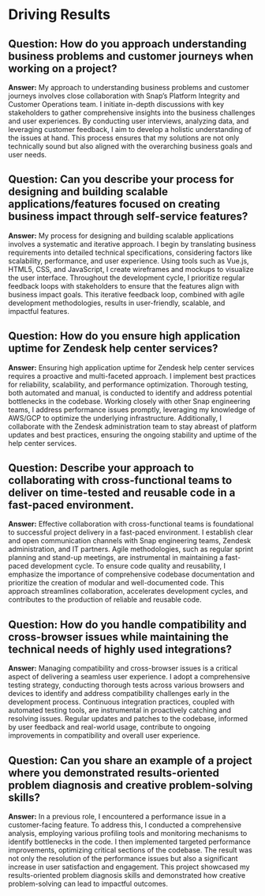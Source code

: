 # Driving Results

## Question: How do you approach understanding business problems and customer journeys when working on a project?

**Answer:** My approach to understanding business problems and customer journeys involves close collaboration with Snap’s Platform Integrity and Customer Operations team. I initiate in-depth discussions with key stakeholders to gather comprehensive insights into the business challenges and user experiences. By conducting user interviews, analyzing data, and leveraging customer feedback, I aim to develop a holistic understanding of the issues at hand. This process ensures that my solutions are not only technically sound but also aligned with the overarching business goals and user needs.

## Question: Can you describe your process for designing and building scalable applications/features focused on creating business impact through self-service features?

**Answer:** My process for designing and building scalable applications involves a systematic and iterative approach. I begin by translating business requirements into detailed technical specifications, considering factors like scalability, performance, and user experience. Using tools such as Vue.js, HTML5, CSS, and JavaScript, I create wireframes and mockups to visualize the user interface. Throughout the development cycle, I prioritize regular feedback loops with stakeholders to ensure that the features align with business impact goals. This iterative feedback loop, combined with agile development methodologies, results in user-friendly, scalable, and impactful features.

## Question: How do you ensure high application uptime for Zendesk help center services?

**Answer:** Ensuring high application uptime for Zendesk help center services requires a proactive and multi-faceted approach. I implement best practices for reliability, scalability, and performance optimization. Thorough testing, both automated and manual, is conducted to identify and address potential bottlenecks in the codebase. Working closely with other Snap engineering teams, I address performance issues promptly, leveraging my knowledge of AWS/GCP to optimize the underlying infrastructure. Additionally, I collaborate with the Zendesk administration team to stay abreast of platform updates and best practices, ensuring the ongoing stability and uptime of the help center services.

## Question: Describe your approach to collaborating with cross-functional teams to deliver on time-tested and reusable code in a fast-paced environment.

**Answer:** Effective collaboration with cross-functional teams is foundational to successful project delivery in a fast-paced environment. I establish clear and open communication channels with Snap engineering teams, Zendesk administration, and IT partners. Agile methodologies, such as regular sprint planning and stand-up meetings, are instrumental in maintaining a fast-paced development cycle. To ensure code quality and reusability, I emphasize the importance of comprehensive codebase documentation and prioritize the creation of modular and well-documented code. This approach streamlines collaboration, accelerates development cycles, and contributes to the production of reliable and reusable code.

## Question: How do you handle compatibility and cross-browser issues while maintaining the technical needs of highly used integrations?

**Answer:** Managing compatibility and cross-browser issues is a critical aspect of delivering a seamless user experience. I adopt a comprehensive testing strategy, conducting thorough tests across various browsers and devices to identify and address compatibility challenges early in the development process. Continuous integration practices, coupled with automated testing tools, are instrumental in proactively catching and resolving issues. Regular updates and patches to the codebase, informed by user feedback and real-world usage, contribute to ongoing improvements in compatibility and overall user experience.

## Question: Can you share an example of a project where you demonstrated results-oriented problem diagnosis and creative problem-solving skills?

**Answer:** In a previous role, I encountered a performance issue in a customer-facing feature. To address this, I conducted a comprehensive analysis, employing various profiling tools and monitoring mechanisms to identify bottlenecks in the code. I then implemented targeted performance improvements, optimizing critical sections of the codebase. The result was not only the resolution of the performance issues but also a significant increase in user satisfaction and engagement. This project showcased my results-oriented problem diagnosis skills and demonstrated how creative problem-solving can lead to impactful outcomes.
